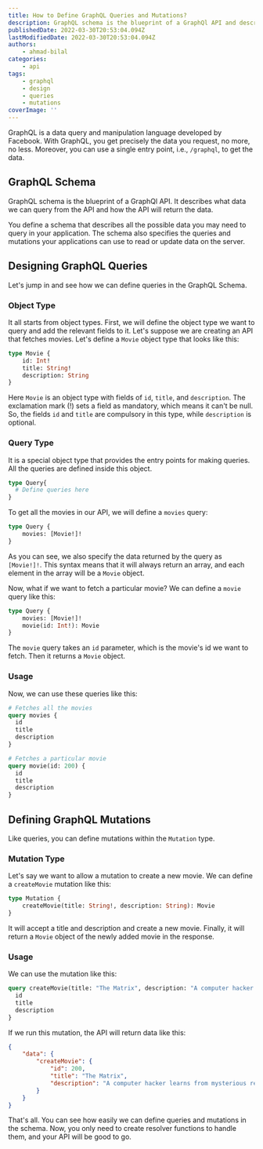 ```yaml
---
title: How to Define GraphQL Queries and Mutations?
description: GraphQL schema is the blueprint of a GraphQl API and describes the form of the data returned by the API. Let's see how to define queries and mutations in the GraphQL schema.
publishedDate: 2022-03-30T20:53:04.094Z
lastModifiedDate: 2022-03-30T20:53:04.094Z
authors:
    - ahmad-bilal
categories:
    - api
tags:
    - graphql
    - design
    - queries
    - mutations
coverImage: ''
---
```


<Lead>

GraphQL is a data query and manipulation language developed by Facebook. With GraphQL, you get precisely the data you request, no more, no less. Moreover, you can use a single entry point, i.e., `/graphql`, to get the data.

</Lead>

## GraphQL Schema

GraphQL schema is the blueprint of a GraphQl API. It describes what data we can query from the API and how the API will return the data.

You define a schema that describes all the possible data you may need to query in your application. The schema also specifies the queries and mutations your applications can use to read or update data on the server.

## Designing GraphQL Queries

Let's jump in and see how we can define queries in the GraphQL Schema.

### Object Type

It all starts from object types. First, we will define the object type we want to query and add the relevant fields to it. Let's suppose we are creating an API that fetches movies. Let's define a `Movie` object type that looks like this:

```graphql
type Movie {
	id: Int!
	title: String!
	description: String
}
```

Here `Movie` is an object type with fields of `id`, `title`, and `description`. The exclamation mark (!) sets a field as mandatory, which means it can't be null. So, the fields `id` and `title` are compulsory in this type, while `description` is optional.

### Query Type

It is a special object type that provides the entry points for making queries. All the queries are defined inside this object.

```graphql
type Query{
  # Define queries here
}
```

To get all the movies in our API, we will define a `movies` query:

```graphql
type Query {
	movies: [Movie!]!
}
```

As you can see, we also specify the data returned by the query as `[Movie!]!`. This syntax means that it will always return an array, and each element in the array will be a `Movie` object.

Now, what if we want to fetch a particular movie? We can define a `movie` query like this:

```graphql
type Query {
	movies: [Movie!]!
	movie(id: Int!): Movie
}
```

The `movie` query takes an `id` parameter, which is the movie's id we want to fetch. Then it returns a `Movie` object.

### Usage

Now, we can use these queries like this:

```graphql
# Fetches all the movies
query movies {
  id
  title
  description
}

# Fetches a particular movie
query movie(id: 200) {
  id
  title
  description
}
```

## Defining GraphQL Mutations

Like queries, you can define mutations within the `Mutation` type.

### Mutation Type

Let's say we want to allow a mutation to create a new movie. We can define a `createMovie` mutation like this:

```graphql
type Mutation {
	createMovie(title: String!, description: String): Movie
}
```

It will accept a title and description and create a new movie. Finally, it will return a `Movie` object of the newly added movie in the response.

### Usage

We can use the mutation like this:

```graphql
query createMovie(title: "The Matrix", description: "A computer hacker learns from mysterious rebels about the true nature of his reality and his role in the war against its controllers.") {
  id
  title
  description
}
```

If we run this mutation, the API will return data like this:

```json
{
	"data": {
		"createMovie": {
			"id": 200,
			"title": "The Matrix",
			"description": "A computer hacker learns from mysterious rebels about the true nature ofhis reality and his role in the war against its controllers."
		}
	}
}
```

That's all. You can see how easily we can define queries and mutations in the schema. Now, you only need to create resolver functions to handle them, and your API will be good to go.
